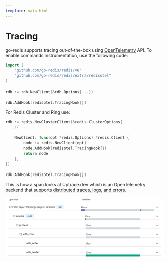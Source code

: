 ```yaml
---
template: main.html
---
```


# Tracing

go-redis supports tracing out-of-the-box using [OpenTelemetry](https://opentelemetry.io/) API. To
enable commands instrumentation, use the following code:

```go
import (
    "github.com/go-redis/redis/v8"
    "github.com/go-redis/redis/extra/redisotel"
)

rdb := rdb.NewClient(&rdb.Options{...})

rdb.AddHook(redisotel.TracingHook{})
```

For Redis Cluster and Ring use:

```go
rdb := redis.NewClusterClient(&redis.ClusterOptions{
    // ...

    NewClient: func(opt *redis.Options) *redis.Client {
        node := redis.NewClient(opt)
        node.AddHook(redisotel.TracingHook{})
        return node
    },
})

rdb.AddHook(redisotel.TracingHook{})
```

This is how a span looks at Uptrace.dev which is an OpenTelemetry backend that supports
[distributed traces, logs, and errors](https://uptrace.dev/1/groups?system=db%3Aredis).

![Redis trace and spans](img/redis-span.png)
